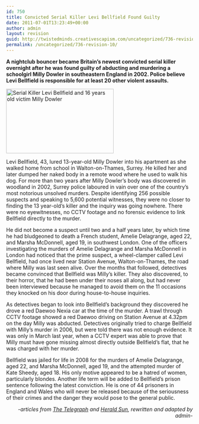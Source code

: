 ```yaml
---
id: 750
title: Convicted Serial Killer Levi Bellfield Found Guilty
date: 2011-07-01T13:23:49+00:00
author: admin
layout: revision
guid: http://twistedminds.creativescapism.com/uncategorized/736-revision-10/
permalink: /uncategorized/736-revision-10/
---
```

<p class="dropcap-first">
  <strong>A nightclub bouncer became Britain&#8217;s newest convicted serial killer overnight after he was found guilty of abducting and murdering a schoolgirl Milly Dowler in southeastern England in 2002. Police believe Levi Bellfield is responsible for at least 20 other violent assaults.</strong>
</p>

<img class="left alignleft" title="Levi Bellfield and Milly Dowler" src="http://t3.gstatic.com/images?q=tbn:ANd9GcSc62IgTtW1Ha7tEaLpLprGQyMZW-5MOezFL5b4MXk87y1-ab4A" alt="Serial Killer Levi Bellfield and 16 years old victim Milly Dowler" width="290" height="174" /> 

Levi Bellfield, 43, lured 13-year-old Milly Dowler into his apartment as she walked home from school in Walton-on-Thames, Surrey. He killed her and later dumped her naked body in a remote wood where he used to walk his dog. For more than two years after Milly Dowler’s body was discovered in woodland in 2002, Surrey police laboured in vain over one of the country’s most notorious unsolved murders. Despite identifying 256 possible suspects and speaking to 5,600 potential witnesses, they were no closer to finding the 13 year-old’s killer and the inquiry was going nowhere. There were no eyewitnesses, no CCTV footage and no forensic evidence to link Bellfield directly to the murder.

He did not become a suspect until two and a half years later, by which time he had bludgeoned to death a French student, Amelie Delagrange, aged 22, and Marsha McDonnell, aged 19, in southwest London. One of the officers investigating the murders of Amelie Delagrange and Marsha McDonnell in London had noticed that the prime suspect, a wheel-clamper called Levi Bellfield, had once lived near Station Avenue, Walton-on-Thames, the road where Milly was last seen alive. Over the months that followed, detectives became convinced that Bellfield was Milly’s killer. They also discovered, to their horror, that he had been under their noses all along, but had never been interviewed because he managed to avoid them on the 11 occasions they knocked on his door during house-to-house inquiries.

As detectives began to look into Bellfield’s background they discovered he drove a red Daewoo Nexia car at the time of the murder. A trawl through CCTV footage showed a red Daewoo driving on Station Avenue at 4.32pm on the day Milly was abducted. Detectives originally tried to charge Bellfield with Milly’s murder in 2006, but were told there was not enough evidence. It was only in March last year, when a CCTV expert was able to prove that Milly must have gone missing almost directly outside Bellfield’s flat, that he was charged with her murder.

Bellfield was jailed for life in 2008 for the murders of Amelie Delagrange, aged 22, and Marsha McDonnell, aged 19, and the attempted murder of Kate Sheedy, aged 18. His only motive appeared to be a hatred of women, particularly blondes. Another life term will be added to Bellfield&#8217;s prison sentence following the latest conviction. He is one of 44 prisoners in England and Wales who will never be released because of the seriousness of their crimes and the danger they would pose to the general public.

<p style="text-align: right;">
  <em>-articles from <a href="http://www.telegraph.co.uk">The Telegraph</a> and <a title="Herald Sun" href="http://www.heraldsun.com.au">Herald Sun</a>, rewritten and adapted by admin-</em>
</p>